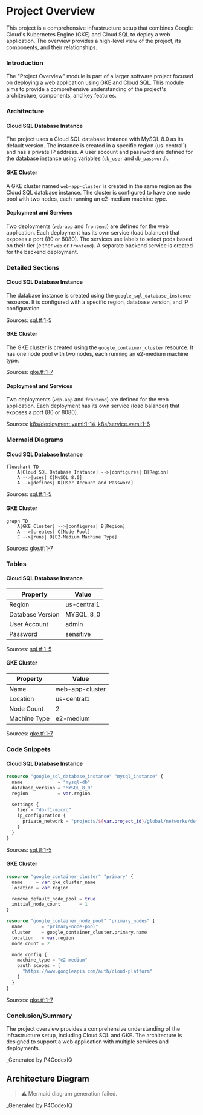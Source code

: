 # Project Overview
This project is a comprehensive infrastructure setup that combines Google Cloud's Kubernetes Engine (GKE) and Cloud SQL to deploy a web application. The overview provides a high-level view of the project, its components, and their relationships.

### Introduction
The "Project Overview" module is part of a larger software project focused on deploying a web application using GKE and Cloud SQL. This module aims to provide a comprehensive understanding of the project's architecture, components, and key features.

### Architecture

#### Cloud SQL Database Instance
The project uses a Cloud SQL database instance with MySQL 8.0 as its default version. The instance is created in a specific region (us-central1) and has a private IP address. A user account and password are defined for the database instance using variables (`db_user` and `db_password`).

#### GKE Cluster
A GKE cluster named `web-app-cluster` is created in the same region as the Cloud SQL database instance. The cluster is configured to have one node pool with two nodes, each running an e2-medium machine type.

#### Deployment and Services
Two deployments (`web-app` and `frontend`) are defined for the web application. Each deployment has its own service (load balancer) that exposes a port (80 or 8080). The services use labels to select pods based on their tier (either `web` or `frontend`). A separate backend service is created for the backend deployment.

### Detailed Sections

#### Cloud SQL Database Instance
The database instance is created using the `google_sql_database_instance` resource. It is configured with a specific region, database version, and IP configuration.

Sources: [sql.tf:1-5](#page-anchor-or-id)

#### GKE Cluster
The GKE cluster is created using the `google_container_cluster` resource. It has one node pool with two nodes, each running an e2-medium machine type.

Sources: [gke.tf:1-7](#page-anchor-or-id)

#### Deployment and Services
Two deployments (`web-app` and `frontend`) are defined for the web application. Each deployment has its own service (load balancer) that exposes a port (80 or 8080).

Sources: [k8s/deployment.yaml:1-14, k8s/service.yaml:1-6](#page-anchor-or-id)

### Mermaid Diagrams

#### Cloud SQL Database Instance
```mermaid
flowchart TD
    A[Cloud SQL Database Instance] -->|configures| B[Region]
    A -->|uses| C[MySQL 8.0]
    A -->|defines| D[User Account and Password]
```
Sources: [sql.tf:1-5](#page-anchor-or-id)

#### GKE Cluster
```mermaid
graph TD
    A[GKE Cluster] -->|configures| B[Region]
    A -->|creates| C[Node Pool]
    C -->|runs| D[E2-Medium Machine Type]
```
Sources: [gke.tf:1-7](#page-anchor-or-id)

### Tables

#### Cloud SQL Database Instance
| Property | Value |
| --- | --- |
| Region | us-central1 |
| Database Version | MYSQL_8_0 |
| User Account | admin |
| Password | sensitive |

Sources: [sql.tf:1-5](#page-anchor-or-id)

#### GKE Cluster
| Property | Value |
| --- | --- |
| Name | web-app-cluster |
| Location | us-central1 |
| Node Count | 2 |
| Machine Type | e2-medium |

Sources: [gke.tf:1-7](#page-anchor-or-id)

### Code Snippets

#### Cloud SQL Database Instance
```terraform
resource "google_sql_database_instance" "mysql_instance" {
  name             = "mysql-db"
  database_version = "MYSQL_8_0"
  region           = var.region

  settings {
    tier = "db-f1-micro"
    ip_configuration {
      private_network = "projects/${var.project_id}/global/networks/default"
    }
  }
}
```
Sources: [sql.tf:1-5](#page-anchor-or-id)

#### GKE Cluster
```terraform
resource "google_container_cluster" "primary" {
  name     = var.gke_cluster_name
  location = var.region

  remove_default_node_pool = true
  initial_node_count       = 1
}

resource "google_container_node_pool" "primary_nodes" {
  name       = "primary-node-pool"
  cluster    = google_container_cluster.primary.name
  location   = var.region
  node_count = 2

  node_config {
    machine_type = "e2-medium"
    oauth_scopes = [
      "https://www.googleapis.com/auth/cloud-platform"
    ]
  }
}
```
Sources: [gke.tf:1-7](#page-anchor-or-id)

### Conclusion/Summary
The project overview provides a comprehensive understanding of the infrastructure setup, including Cloud SQL and GKE. The architecture is designed to support a web application with multiple services and deployments.

_Generated by P4CodexIQ

## Architecture Diagram

> ⚠️ Mermaid diagram generation failed.

_Generated by P4CodexIQ